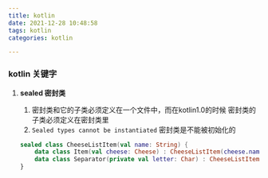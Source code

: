```yaml
---
title: kotlin
date: 2021-12-28 10:48:58
tags: kotlin
categories: kotlin

---
```


### **kotlin 关键字**

1. **sealed 密封类**

   1. 密封类和它的子类必须定义在一个文件中，而在kotlin1.0的时候 密封类的子类必须定义在密封类里
   2. `Sealed types cannot be instantiated` 密封类是不能被初始化的

   ```kotlin
   sealed class CheeseListItem(val name: String) {
       data class Item(val cheese: Cheese) : CheeseListItem(cheese.name)
       data class Separator(private val letter: Char) : CheeseListItem(letter.toUpperCase().toString())
   }
   ```

   
